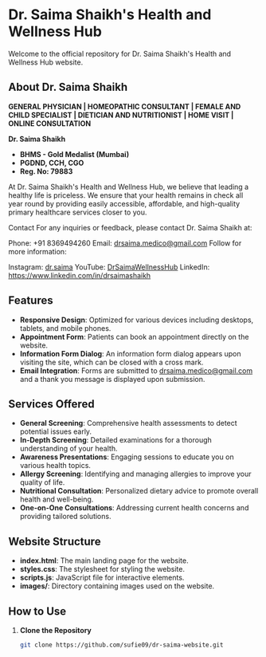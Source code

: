 # Dr. Saima Shaikh's Health and Wellness Hub

Welcome to the official repository for Dr. Saima Shaikh's Health and Wellness Hub website.

## About Dr. Saima Shaikh

**GENERAL PHYSICIAN | HOMEOPATHIC CONSULTANT | FEMALE AND CHILD SPECIALIST | DIETICIAN AND NUTRITIONIST | HOME VISIT | ONLINE CONSULTATION**

**Dr. Saima Shaikh**
- **BHMS - Gold Medalist (Mumbai)**
- **PGDND, CCH, CGO**
- **Reg. No: 79883**

At Dr. Saima Shaikh's Health and Wellness Hub, we believe that leading a healthy life is priceless. We ensure that your health remains in check all year round by providing easily accessible, affordable, and high-quality primary healthcare services closer to you.

Contact
For any inquiries or feedback, please contact Dr. Saima Shaikh at:

Phone: +91 8369494260
Email: drsaima.medico@gmail.com
Follow for more information:

Instagram: [dr.saima](https://www.instagram.com/_dr.saima_)
YouTube: [DrSaimaWellnessHub](https://www.youtube.com/@DrSaimaWellnessHub)
LinkedIn: https://www.linkedin.com/in/drsaimashaikh

## Features

- **Responsive Design**: Optimized for various devices including desktops, tablets, and mobile phones.
- **Appointment Form**: Patients can book an appointment directly on the website.
- **Information Form Dialog**: An information form dialog appears upon visiting the site, which can be closed with a cross mark.
- **Email Integration**: Forms are submitted to drsaima.medico@gmail.com and a thank you message is displayed upon submission.

## Services Offered

- **General Screening**: Comprehensive health assessments to detect potential issues early.
- **In-Depth Screening**: Detailed examinations for a thorough understanding of your health.
- **Awareness Presentations**: Engaging sessions to educate you on various health topics.
- **Allergy Screening**: Identifying and managing allergies to improve your quality of life.
- **Nutritional Consultation**: Personalized dietary advice to promote overall health and well-being.
- **One-on-One Consultations**: Addressing current health concerns and providing tailored solutions.

## Website Structure

- **index.html**: The main landing page for the website.
- **styles.css**: The stylesheet for styling the website.
- **scripts.js**: JavaScript file for interactive elements.
- **images/**: Directory containing images used on the website.

## How to Use

1. **Clone the Repository**
   ```sh
   git clone https://github.com/sufie09/dr-saima-website.git
